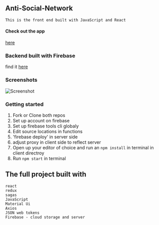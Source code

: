 ## Anti-Social-Network
    This is the front end built with JavaScript and React

#### Check out the app 
[here](https://anti-social-media-7c6ba.web.app)

### Backend built with Firebase
find it [here](https://github.com/demkantor/anti-social-media-server-side)

### Screenshots
![Screenshot](/public/images/screenshot.gif?raw=true "Into Gif")

### Getting started

1. Fork or Clone both repos
2. Set up account on firebase
3. Set up firebase tools cli globaly
4. Edit source locations in functions
5. 'firebase deploy' in server side
6. adjust proxy in client side to reflect server
7. Open up your editor of choice and run an `npm install` in terminal in client directroy
8. Run `npm start` in terminal


## The full project built with
    react
    redux
    sagas
    JavaScript
    Material Ui
    Axios
    JSON web tokens
    Firebase - cloud storage and server

